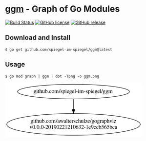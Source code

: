 # [ggm] - Graph of Go Modules

[![Build Status](https://travis-ci.org/spiegel-im-spiegel/ggm.svg?branch=master)](https://travis-ci.org/spiegel-im-spiegel/ggm)
[![GitHub license](https://img.shields.io/badge/license-Apache%202-blue.svg)](https://raw.githubusercontent.com/spiegel-im-spiegel/ggm/master/LICENSE)
[![GitHub release](http://img.shields.io/github/release/spiegel-im-spiegel/ggm.svg)](https://github.com/spiegel-im-spiegel/ggm/releases/latest)

## Download and Install

```
$ go get github.com/spiegel-im-spiegel/ggm@latest
```

## Usage

```
$ go mod graph | ggm | dot -Tpng -o ggm.png
```

![ggm](./ggm.png)

[ggm]: https://github.com/spiegel-im-spiegel/ggm "spiegel-im-spiegel/ggm: Graph of Go Modules"
